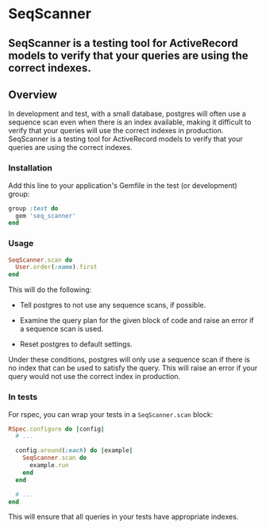 # SeqScanner

## SeqScanner is a testing tool for ActiveRecord models to verify that your queries are using the correct indexes.

## Overview

In development and test, with a small database, postgres will often use a sequence scan even when there is an index available, making it difficult to verify that your queries will use the correct indexes in production. SeqScanner is a testing tool for ActiveRecord models to verify that your queries are using the correct indexes.

### Installation

Add this line to your application's Gemfile in the test (or development) group:

```ruby
group :test do
  gem 'seq_scanner'
end
```

### Usage

```ruby
SeqScanner.scan do
  User.order(:name).first
end
```

This will do the following:

* Tell postgres to not use any sequence scans, if possible.

* Examine the query plan for the given block of code and raise an error if a sequence scan is used.

* Reset postgres to default settings.

Under these conditions, postgres will only use a sequence scan if there is no index that can be used to satisfy the query. This will raise an error if your query would not use the correct index in production.

### In tests

For rspec, you can wrap your tests in a `SeqScanner.scan` block:

```ruby
RSpec.configure do |config|
  # ...

  config.around(:each) do |example|
    SeqScanner.scan do
      example.run
    end
  end

  # ...
end
```

This will ensure that all queries in your tests have appropriate indexes.